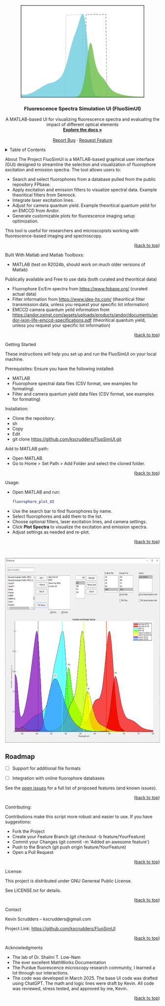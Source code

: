 <a id="readme-top"></a>
<!--
*** Thanks for checking out the FluoSimUI Readme. If you have a suggestion
*** that would make this better, please fork the repo and create a pull request
*** or simply open an issue with the tag "enhancement".
*** 
*** I imagine a world where scientific knowledge provides solutions for every health challenge, enabling everyone to live with autonomy, freedom, and well-being.
*** I created this project so that I might streamline taking raw microscopy data in my PhD and convert that in biological insights that might aid understanding the next generation of engineered T cell immunotherapies.
*** I hope this could be useful to a few future scienctist in whatever pursuit they are taking on. 
*** I would be overjoyed to help enable you to make discoveries and share knowlegde with humanity.
-->

<!-- PROJECT LOGO --> <br /> <div align="center">   <a href="https://github.com/kscrudders/FluoSimUI"> <img src="/FluoSimUI_projectlogo.png" alt="Logo" width="402" height="300"> </a> <h3 align="center">Fluorescence Spectra Simulation UI (FluoSimUI)</h3> <p align="center"> A MATLAB-based UI for visualizing fluorescence spectra and evaluating the impact of different optical elements <br /> <a href="https://github.com/your_username/FluoSimUI"><strong>Explore the docs »</strong></a> <br /> <br /> <a href="https://github.com/kscrudders/FluoSimUI/issues">Report Bug</a> · <a href="https://github.com/kscrudders/FluoSimUI/issues">Request Feature</a> </p> </div> <!-- TABLE OF CONTENTS --> <details> <summary>Table of Contents</summary> <ol> <li><a href="#about-the-project">About The Project</a></li> <li><a href="#built-with">Built With</a></li> <li><a href="#getting-started">Getting Started</a> <ul> <li><a href="#prerequisites">Prerequisites</a></li> <li><a href="#installation">Installation</a></li> </ul> </li> <li><a href="#usage">Usage</a></li> <li><a href="#roadmap">Roadmap</a></li> <li><a href="#contributing">Contributing</a></li> <li><a href="#license">License</a></li> <li><a href="#contact">Contact</a></li> <li><a href="#acknowledgments">Acknowledgments</a></li> </ol> </details> <!-- ABOUT THE PROJECT -->
About The Project
FluoSimUI is a MATLAB-based graphical user interface (GUI) designed to streamline the selection and visualization of fluorophore excitation and emission spectra. The tool allows users to:

- Search and select fluorophores from a database pulled from the public repository FPbase.
- Apply excitation and emission filters to visualize spectral data. Example theoritical filters from Semrock.
- Integrate laser excitation lines.
- Adjust for camera quantum yield. Example theoritical quantum yeild for an EMCCD from Andor.
- Generate customizable plots for fluorescence imaging setup optimization.

This tool is useful for researchers and microscopists working with fluorescence-based imaging and spectroscopy.

<p align="right">(<a href="#readme-top">back to top</a>)</p> <!-- BUILT WITH -->

Built With Matlab and Matlab Toolboxs:
- MATLAB (test on R2024b, should work on much older versions of Matlab)
	
Publically available and Free to use data (both curated and theoritical data)
* Fluorophore Ex/Em spectra from https://www.fpbase.org/ (curated actual data)
* Filter information from https://www.idex-hs.com/ (theoritical filter transmission data, unless you request your specific lot information)
* EMCCD camera quantum yeild information from https://andor.oxinst.com/assets/uploads/products/andor/documents/andor-ixon-life-emccd-specifications.pdf (theoritical quantum yield, unless you request your specific lot information)


<p align="right">(<a href="#readme-top">back to top</a>)</p> <!-- GETTING STARTED -->

Getting Started </p>
These instructions will help you set up and run the FluoSimUI on your local machine.

Prerequisites:
Ensure you have the following installed:
- MATLAB
- Fluorophore spectral data files (CSV format, see examples for formating)
- Filter and camera quantum yield data files (CSV format, see examples for formating)

Installation:
* Clone the repository:
* sh
* Copy
* Edit
* git clone https://github.com/kscrudders/FluoSimUI.git

Add to MATLAB path:
* Open MATLAB.
* Go to Home > Set Path > Add Folder and select the cloned folder.

<p align="right">(<a href="#readme-top">back to top</a>)</p> <!-- USAGE EXAMPLES -->

Usage:
* Open MATLAB and run:
   ```matlab
   fluorophore_plot_UI
   ```
* Use the search bar to find fluorophores by name.
* Select fluorophores and add them to the list.
* Choose optional filters, laser excitation lines, and camera settings.
* Click **Plot Spectra** to visualize the excitation and emission spectra.
* Adjust settings as needed and re-plot.

<p align="right">(<a href="#readme-top">back to top</a>)</p> <!-- ROADMAP -->

<br /> <div align="center">   <a href="https://github.com/kscrudders/FluoSimUI"> <img src="/FluoSimUI_screenshot.png" alt="GUI Screenshot" width="775" height="600"> </a> 
<div align="left">

## Roadmap

- [ ] Support for additional file formats
- [ ] Integration with online fluorophore databases


See the [open issues](https://github.com/kscrudders/FluoSimUI/issues) for a full list of proposed features (and known issues).

<p align="right">(<a href="#readme-top">back to top</a>)</p> <!-- CONTRIBUTING -->

Contributing: </p>
Contributions make this script more robust and easier to use. If you have suggestions:
* Fork the Project
* Create your Feature Branch (git checkout -b feature/YourFeature)
* Commit your Changes (git commit -m 'Added an awesome feature')
* Push to the Branch (git push origin feature/YourFeature)
* Open a Pull Request

<p align="right">(<a href="#readme-top">back to top</a>)</p> <!-- LICENSE -->

License: </p>
This project is distributed under GNU Genereal Public License. </p>
See LICENSE.txt for details.

<p align="right">(<a href="#readme-top">back to top</a>)</p> <!-- CONTACT -->
Contact </p>
Kevin Scrudders – kscrudders@gmail.com

Project Link: https://github.com/kscrudders/FluoSimUI

<p align="right">(<a href="#readme-top">back to top</a>)</p> <!-- ACKNOWLEDGMENTS -->

Acknowledgments
* The lab of Dr. Shalini T. Low-Nam
* The ever excellent MathWorks Documentation
* The Purdue fluorescence microscopy research community, I learned a lot through our interactions.
* The code was developed in March 2025. The base UI code was drafted using ChatGPT. The math and logic lines were draft by Kevin. All code was reviewed, stress tested, and approved by me, Kevin.

<p align="right">(<a href="#readme-top">back to top</a>)</p>

